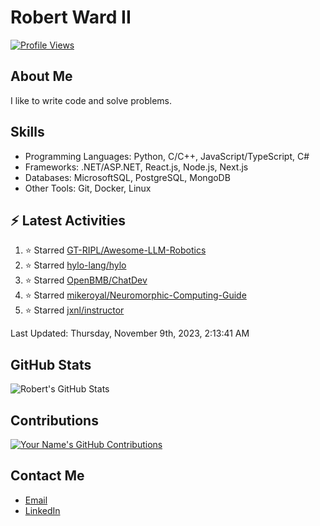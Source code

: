 
# Robert Ward II

[![Profile Views](https://komarev.com/ghpvc/?username=Robert-W-Ward)](https://github.com/Robert-W-Ward)

## About Me
I like to write code and solve problems.

## Skills
- Programming Languages: Python, C/C++, JavaScript/TypeScript, C#
- Frameworks: .NET/ASP.NET, React.js, Node.js, Next.js
- Databases: MicrosoftSQL, PostgreSQL, MongoDB
- Other Tools: Git, Docker, Linux

## :zap: Latest Activities
<!--RECENT_ACTIVITY:start-->
1. ⭐ Starred [GT-RIPL/Awesome-LLM-Robotics](https://github.com/GT-RIPL/Awesome-LLM-Robotics)
2. ⭐ Starred [hylo-lang/hylo](https://github.com/hylo-lang/hylo)
3. ⭐ Starred [OpenBMB/ChatDev](https://github.com/OpenBMB/ChatDev)
4. ⭐ Starred [mikeroyal/Neuromorphic-Computing-Guide](https://github.com/mikeroyal/Neuromorphic-Computing-Guide)
5. ⭐ Starred [jxnl/instructor](https://github.com/jxnl/instructor)
<!--RECENT_ACTIVITY:end-->

<!--RECENT_ACTIVITY:last_update-->
Last Updated: Thursday, November 9th, 2023, 2:13:41 AM
<!--RECENT_ACTIVITY:last_update_end-->

<!--END_SECTIN:activity-->
## GitHub Stats
![Robert's GitHub Stats](https://github-readme-stats.vercel.app/api?username=Robert-W-Ward&show_icons=true&theme=radical)

## Contributions
[![Your Name's GitHub Contributions](https://github-readme-streak-stats.herokuapp.com/?user=Robert-W-Ward&theme=radical)](https://github.com/your-username)

## Contact Me
- [Email](mailto:robertwesleyward2019@gmail.com)
- [LinkedIn](https://linkedin.com/in/https://www.linkedin.com/in/robert-ward-ii/)
